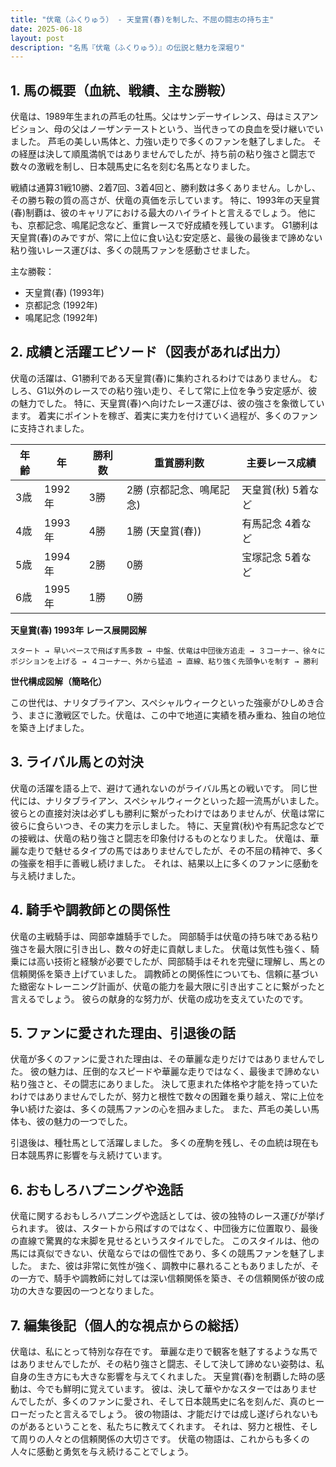 ```yaml
---
title: "伏竜（ふくりゅう） - 天皇賞(春)を制した、不屈の闘志の持ち主"
date: 2025-06-18
layout: post
description: "名馬『伏竜（ふくりゅう）』の伝説と魅力を深堀り"
---
```


## 1. 馬の概要（血統、戦績、主な勝鞍）

伏竜は、1989年生まれの芦毛の牡馬。父はサンデーサイレンス、母はミスアンビション、母の父はノーザンテーストという、当代きっての良血を受け継いでいました。  芦毛の美しい馬体と、力強い走りで多くのファンを魅了しました。  その経歴は決して順風満帆ではありませんでしたが、持ち前の粘り強さと闘志で数々の激戦を制し、日本競馬史に名を刻む名馬となりました。

戦績は通算31戦10勝、2着7回、3着4回と、勝利数は多くありません。しかし、その勝ち鞍の質の高さが、伏竜の真価を示しています。  特に、1993年の天皇賞(春)制覇は、彼のキャリアにおける最大のハイライトと言えるでしょう。  他にも、京都記念、鳴尾記念など、重賞レースで好成績を残しています。  G1勝利は天皇賞(春)のみですが、常に上位に食い込む安定感と、最後の最後まで諦めない粘り強いレース運びは、多くの競馬ファンを感動させました。

主な勝鞍：

* 天皇賞(春) (1993年)
* 京都記念 (1992年)
* 鳴尾記念 (1992年)


## 2. 成績と活躍エピソード（図表があれば出力）

伏竜の活躍は、G1勝利である天皇賞(春)に集約されるわけではありません。  むしろ、G1以外のレースでの粘り強い走り、そして常に上位を争う安定感が、彼の魅力でした。  特に、天皇賞(春)へ向けたレース運びは、彼の強さを象徴しています。  着実にポイントを稼ぎ、着実に実力を付けていく過程が、多くのファンに支持されました。

| 年齢 | 年 | 勝利数 | 重賞勝利数 | 主要レース成績 |
|---|---|---|---|---|
| 3歳 | 1992年 | 3勝 | 2勝 (京都記念、鳴尾記念) | 天皇賞(秋) 5着など |
| 4歳 | 1993年 | 4勝 | 1勝 (天皇賞(春)) | 有馬記念 4着など |
| 5歳 | 1994年 | 2勝 | 0勝 | 宝塚記念 5着など |
| 6歳 | 1995年 | 1勝 | 0勝 |  |


**天皇賞(春) 1993年 レース展開図解**

```
スタート → 早いペースで飛ばす馬多数 → 中盤、伏竜は中団後方追走 → ３コーナー、徐々にポジションを上げる → ４コーナー、外から猛追 → 直線、粘り強く先頭争いを制す → 勝利
```

**世代構成図解（簡略化）**

この世代は、ナリタブライアン、スペシャルウィークといった強豪がひしめき合う、まさに激戦区でした。伏竜は、この中で地道に実績を積み重ね、独自の地位を築き上げました。


## 3. ライバル馬との対決

伏竜の活躍を語る上で、避けて通れないのがライバル馬との戦いです。  同じ世代には、ナリタブライアン、スペシャルウィークといった超一流馬がいました。  彼らとの直接対決は必ずしも勝利に繋がったわけではありませんが、伏竜は常に彼らに食らいつき、その実力を示しました。  特に、天皇賞(秋)や有馬記念などでの接戦は、伏竜の粘り強さと闘志を印象付けるものとなりました。  伏竜は、華麗な走りで魅せるタイプの馬ではありませんでしたが、その不屈の精神で、多くの強豪を相手に善戦し続けました。  それは、結果以上に多くのファンに感動を与え続けました。


## 4. 騎手や調教師との関係性

伏竜の主戦騎手は、岡部幸雄騎手でした。  岡部騎手は伏竜の持ち味である粘り強さを最大限に引き出し、数々の好走に貢献しました。  伏竜は気性も強く、騎乗には高い技術と経験が必要でしたが、岡部騎手はそれを完璧に理解し、馬との信頼関係を築き上げていました。  調教師との関係性についても、信頼に基づいた緻密なトレーニング計画が、伏竜の能力を最大限に引き出すことに繋がったと言えるでしょう。  彼らの献身的な努力が、伏竜の成功を支えていたのです。


## 5. ファンに愛された理由、引退後の話

伏竜が多くのファンに愛された理由は、その華麗な走りだけではありませんでした。  彼の魅力は、圧倒的なスピードや華麗な走りではなく、最後まで諦めない粘り強さと、その闘志にありました。  決して恵まれた体格や才能を持っていたわけではありませんでしたが、努力と根性で数々の困難を乗り越え、常に上位を争い続けた姿は、多くの競馬ファンの心を掴みました。  また、芦毛の美しい馬体も、彼の魅力の一つでした。

引退後は、種牡馬として活躍しました。  多くの産駒を残し、その血統は現在も日本競馬界に影響を与え続けています。


## 6. おもしろハプニングや逸話

伏竜に関するおもしろハプニングや逸話としては、彼の独特のレース運びが挙げられます。  彼は、スタートから飛ばすのではなく、中団後方に位置取り、最後の直線で驚異的な末脚を見せるというスタイルでした。  このスタイルは、他の馬には真似できない、伏竜ならではの個性であり、多くの競馬ファンを魅了しました。  また、彼は非常に気性が強く、調教中に暴れることもありましたが、その一方で、騎手や調教師に対しては深い信頼関係を築き、その信頼関係が彼の成功の大きな要因の一つとなりました。


## 7. 編集後記（個人的な視点からの総括）

伏竜は、私にとって特別な存在です。  華麗な走りで観客を魅了するような馬ではありませんでしたが、その粘り強さと闘志、そして決して諦めない姿勢は、私自身の生き方にも大きな影響を与えてくれました。  天皇賞(春)を制覇した時の感動は、今でも鮮明に覚えています。  彼は、決して華やかなスターではありませんでしたが、多くのファンに愛され、そして日本競馬史に名を刻んだ、真のヒーローだったと言えるでしょう。  彼の物語は、才能だけでは成し遂げられないものがあるということを、私たちに教えてくれます。  それは、努力と根性、そして周りの人々との信頼関係の大切さです。  伏竜の物語は、これからも多くの人々に感動と勇気を与え続けることでしょう。
